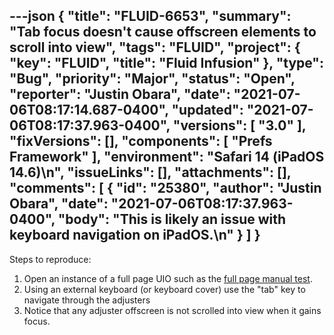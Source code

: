 ---json
{
  "title": "FLUID-6653",
  "summary": "Tab focus doesn't cause offscreen elements to scroll into view",
  "tags": "FLUID",
  "project": {
    "key": "FLUID",
    "title": "Fluid Infusion"
  },
  "type": "Bug",
  "priority": "Major",
  "status": "Open",
  "reporter": "Justin Obara",
  "date": "2021-07-06T08:17:14.687-0400",
  "updated": "2021-07-06T08:17:37.963-0400",
  "versions": [
    "3.0"
  ],
  "fixVersions": [],
  "components": [
    "Prefs Framework"
  ],
  "environment": "Safari 14 (iPadOS 14.6)\n",
  "issueLinks": [],
  "attachments": [],
  "comments": [
    {
      "id": "25380",
      "author": "Justin Obara",
      "date": "2021-07-06T08:17:37.963-0400",
      "body": "This is likely an issue with keyboard navigation on iPadOS.\n"
    }
  ]
}
---
Steps to reproduce:

1. Open an instance of a full page UIO such as the [full page manual test](https://build-infusion.fluidproject.org/tests/manual-tests/framework/preferences/fullpage/).
2. Using an external keyboard (or keyboard cover) use the "tab" key to navigate through the adjusters
3. Notice that any adjuster offscreen is not scrolled into view when it gains focus.

        